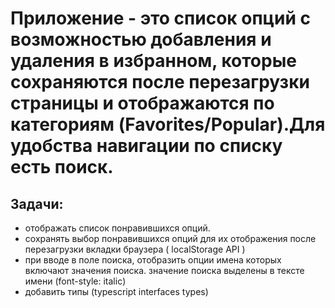 
#  Приложение - это список опций с возможностью добавления и удаления в избранном, которые сохраняются после перезагрузки страницы и отображаются по категориям (Favorites/Popular).Для удобства навигации по списку есть поиск.
 
## Задачи:
  - отображать список понравившихся опций.
  - сохранять выбор понравившихся опций для их отображения после перезагрузки вкладки браузера ( localStorage API )
  - при вводе в поле поиска, отобразить опции имена которых включают значения поиска.
    значение поиска выделены в тексте имени (font-style: italic)
  - добавить типы (typescript interfaces types)
